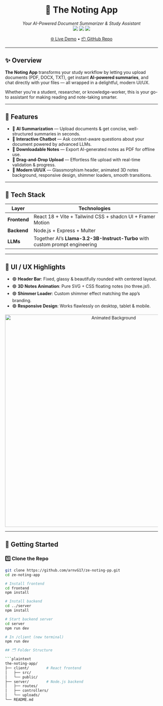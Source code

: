 <h1 align="center">🚀 The Noting App</h1>

<p align="center">
  <i>Your AI-Powered Document Summarizer & Study Assistant</i><br>
  <img src="https://img.shields.io/badge/React-18-blue?style=for-the-badge&logo=react" />
  <img src="https://img.shields.io/badge/Node.js-Express-green?style=for-the-badge&logo=node.js" />
  <img src="https://img.shields.io/badge/LLM-TogetherAI-orange?style=for-the-badge&logo=openai" />
</p>

<p align="center">
  <a href="https://lnkd.in/gBrnHVc5">🌐 Live Demo</a> •
  <a href="https://lnkd.in/gV9PmAZv">📦 GitHub Repo</a>
</p>

---

## ✨ Overview

**The Noting App** transforms your study workflow by letting you upload documents (PDF, DOCX, TXT), get instant **AI-powered summaries**, and chat directly with your files — all wrapped in a delightful, modern UI/UX.

Whether you're a student, researcher, or knowledge-worker, this is your go-to assistant for making reading and note-taking smarter.

---

## 🌟 Features

- 🔹 **AI Summarization** — Upload documents & get concise, well-structured summaries in seconds.  
- 🔹 **Interactive Chatbot** — Ask context-aware questions about your document powered by advanced LLMs.  
- 🔹 **Downloadable Notes** — Export AI-generated notes as PDF for offline use.  
- 🔹 **Drag-and-Drop Upload** — Effortless file upload with real-time validation & progress.  
- 🔹 **Modern UI/UX** — Glassmorphism header, animated 3D notes background, responsive design, shimmer loaders, smooth transitions.  

---

## 🧠 Tech Stack

| Layer      | Technologies |
|------------|--------------|
| **Frontend** | React 18 + Vite + Tailwind CSS + shadcn UI + Framer Motion |
| **Backend**  | Node.js + Express + Multer |
| **LLMs**     | Together AI’s **Llama-3.2-3B-Instruct-Turbo** with custom prompt engineering |

---

## 🎨 UI / UX Highlights

- 🟢 **Header Bar**: Fixed, glassy & beautifully rounded with centered layout.  
- 🟢 **3D Notes Animation**: Pure SVG + CSS floating notes (no three.js!).  
- 🟢 **Shimmer Loader**: Custom shimmer effect matching the app’s branding.  
- 🟢 **Responsive Design**: Works flawlessly on desktop, tablet & mobile.  

<p align="center">
  <img src="https://user-images.githubusercontent.com/placeholder/animated-notes.gif" alt="Animated Background" width="700"/>
</p>

---

## 🚀 Getting Started

### 1️⃣ Clone the Repo
```bash
git clone https://github.com/arnvG17/ze-noting-pp.git
cd ze-noting-app

# Install frontend
cd frontend
npm install

# Install backend
cd ../server
npm install

# Start backend server
cd server
npm run dev

# In /client (new terminal)
npm run dev

## 🗂️ Folder Structure

```plaintext
the-noting-app/
├── client/        # React frontend
│   ├── src/
│   └── public/
├── server/        # Node.js backend
│   ├── routes/
│   ├── controllers/
│   └── uploads/
└── README.md



